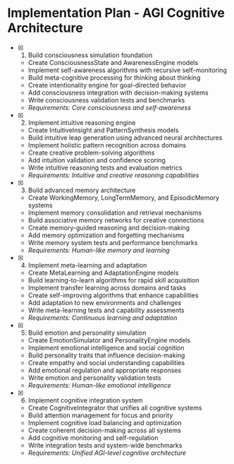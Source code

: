 # Implementation Plan - AGI Cognitive Architecture

- [x] 1. Build consciousness simulation foundation





  - Create ConsciousnessState and AwarenessEngine models
  - Implement self-awareness algorithms with recursive self-monitoring
  - Build meta-cognitive processing for thinking about thinking
  - Create intentionality engine for goal-directed behavior
  - Add consciousness integration with decision-making systems
  - Write consciousness validation tests and benchmarks
  - _Requirements: Core consciousness and self-awareness_

- [x] 2. Implement intuitive reasoning engine





  - Create IntuitiveInsight and PatternSynthesis models
  - Build intuitive leap generation using advanced neural architectures
  - Implement holistic pattern recognition across domains
  - Create creative problem-solving algorithms
  - Add intuition validation and confidence scoring
  - Write intuitive reasoning tests and evaluation metrics
  - _Requirements: Intuitive and creative reasoning capabilities_

- [x] 3. Build advanced memory architecture





  - Create WorkingMemory, LongTermMemory, and EpisodicMemory systems
  - Implement memory consolidation and retrieval mechanisms
  - Build associative memory networks for creative connections
  - Create memory-guided reasoning and decision-making
  - Add memory optimization and forgetting mechanisms
  - Write memory system tests and performance benchmarks
  - _Requirements: Human-like memory and learning_

- [x] 4. Implement meta-learning and adaptation








  - Create MetaLearning and AdaptationEngine models
  - Build learning-to-learn algorithms for rapid skill acquisition
  - Implement transfer learning across domains and tasks
  - Create self-improving algorithms that enhance capabilities
  - Add adaptation to new environments and challenges
  - Write meta-learning tests and capability assessments
  - _Requirements: Continuous learning and adaptation_

- [x] 5. Build emotion and personality simulation








  - Create EmotionSimulator and PersonalityEngine models
  - Implement emotional intelligence and social cognition
  - Build personality traits that influence decision-making
  - Create empathy and social understanding capabilities
  - Add emotional regulation and appropriate responses
  - Write emotion and personality validation tests
  - _Requirements: Human-like emotional intelligence_

- [x] 6. Implement cognitive integration system





  - Create CognitiveIntegrator that unifies all cognitive systems
  - Build attention management for focus and priority
  - Implement cognitive load balancing and optimization
  - Create coherent decision-making across all systems
  - Add cognitive monitoring and self-regulation
  - Write integration tests and system-wide benchmarks
  - _Requirements: Unified AGI-level cognitive architecture_
